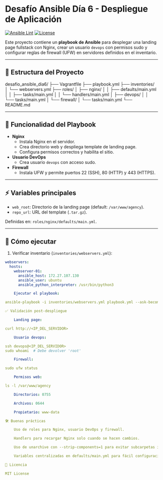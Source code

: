 # Desafío Ansible Día 6 - Despliegue de Aplicación

[![Ansible Lint](https://img.shields.io/badge/ansible-lint-blue)](https://ansible-lint.readthedocs.io/)
[![License](https://img.shields.io/badge/license-MIT-green)](LICENSE)

Este proyecto contiene un **playbook de Ansible** para desplegar una landing page fullstack con Nginx, crear un usuario `devops` con permisos sudo y configurar reglas de firewall (UFW) en servidores definidos en el inventario.

---

## 📁 Estructura del Proyecto

desafio_ansible_dia6/
├── Vagrantfile
├── playbook.yml
├── inventories/
│ └── webservers.yml
├── roles/
│ ├── nginx/
│ │ ├── defaults/main.yml
│ │ ├── tasks/main.yml
│ │ └── handlers/main.yml
│ ├── devops/
│ │ └── tasks/main.yml
│ └── firewall/
│ └── tasks/main.yml
└── README.md


---

## 🎯 Funcionalidad del Playbook

- **Nginx**
  - Instala Nginx en el servidor.
  - Crea directorio web y despliega template de landing page.
  - Configura permisos correctos y habilita el sitio.
- **Usuario DevOps**
  - Crea usuario `devops` con acceso sudo.
- **Firewall**
  - Instala UFW y permite puertos 22 (SSH), 80 (HTTP) y 443 (HTTPS).

---

## ⚡ Variables principales

- `web_root`: Directorio de la landing page (default: `/var/www/agency`).
- `repo_url`: URL del template (`.tar.gz`).

Definidas en: `roles/nginx/defaults/main.yml`.

---

## 🚀 Cómo ejecutar

1. Verificar inventario (`inventories/webservers.yml`):

```yaml
webservers:
  hosts:
    webserver-01:
      ansible_host: 172.27.107.130
      ansible_user: ubuntu
      ansible_python_interpreter: /usr/bin/python3

    Ejecutar el playbook:

ansible-playbook -i inventories/webservers.yml playbook.yml --ask-become-pass

✅ Validación post-despliegue

    Landing page:

curl http://<IP_DEL_SERVIDOR>

    Usuario devops:

ssh devops@<IP_DEL_SERVIDOR>
sudo whoami  # Debe devolver 'root'

    Firewall:

sudo ufw status

    Permisos web:

ls -l /var/www/agency

    Directorios: 0755

    Archivos: 0644

    Propietario: www-data

🛠️ Buenas prácticas

    Uso de roles para Nginx, usuario DevOps y firewall.

    Handlers para recargar Nginx solo cuando se hacen cambios.

    Uso de unarchive con --strip-components=1 para evitar subcarpetas innecesarias.

    Variables centralizadas en defaults/main.yml para fácil configuración.

📌 Licencia

MIT License

